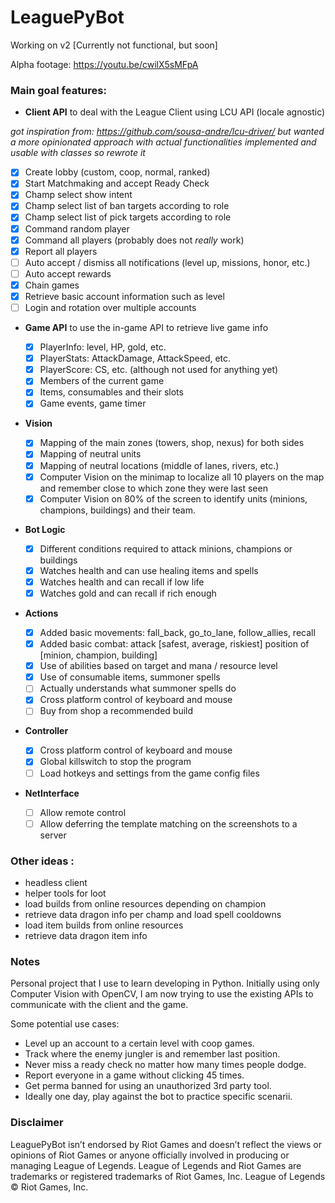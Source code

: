 # LeaguePyBot

Working on v2 [Currently not functional, but soon]

Alpha footage: https://youtu.be/cwilX5sMFpA

### Main goal features:

- **Client API** to deal with the League Client using LCU API (locale agnostic)

_got inspiration from: https://github.com/sousa-andre/lcu-driver/
but wanted a more opinionated approach with actual functionalities implemented and usable with classes so rewrote it_

- [x] Create lobby (custom, coop, normal, ranked)
- [x] Start Matchmaking and accept Ready Check
- [x] Champ select show intent
- [x] Champ select list of ban targets according to role
- [x] Champ select list of pick targets according to role
- [x] Command random player
- [x] Command all players (probably does not _really_ work)
- [x] Report all players
- [ ] Auto accept / dismiss all notifications (level up, missions, honor, etc.)
- [ ] Auto accept rewards
- [x] Chain games
- [x] Retrieve basic account information such as level
- [ ] Login and rotation over multiple accounts

- **Game API** to use the in-game API to retrieve live game info

  - [x] PlayerInfo: level, HP, gold, etc.
  - [x] PlayerStats: AttackDamage, AttackSpeed, etc.
  - [x] PlayerScore: CS, etc. (although not used for anything yet)
  - [x] Members of the current game
  - [x] Items, consumables and their slots
  - [x] Game events, game timer

- **Vision**

  - [x] Mapping of the main zones (towers, shop, nexus) for both sides
  - [x] Mapping of neutral units
  - [x] Mapping of neutral locations (middle of lanes, rivers, etc.)
  - [x] Computer Vision on the minimap to localize all 10 players on the map and remember close to which zone they were last seen
  - [x] Computer Vision on 80% of the screen to identify units (minions, champions, buildings) and their team.

- **Bot Logic**

  - [x] Different conditions required to attack minions, champions or buildings
  - [x] Watches health and can use healing items and spells
  - [x] Watches health and can recall if low life
  - [x] Watches gold and can recall if rich enough

- **Actions**

  - [x] Added basic movements: fall_back, go_to_lane, follow_allies, recall
  - [x] Added basic combat: attack [safest, average, riskiest] position of [minion, champion, building]
  - [x] Use of abilities based on target and mana / resource level
  - [x] Use of consumable items, summoner spells
  - [ ] Actually understands what summoner spells do
  - [x] Cross platform control of keyboard and mouse
  - [ ] Buy from shop a recommended build

- **Controller**

  - [x] Cross platform control of keyboard and mouse
  - [x] Global killswitch to stop the program
  - [ ] Load hotkeys and settings from the game config files

- **NetInterface**
  - [ ] Allow remote control
  - [ ] Allow deferring the template matching on the screenshots to a server

### Other ideas :

- headless client
- helper tools for loot
- load builds from online resources depending on champion
- retrieve data dragon info per champ and load spell cooldowns
- load item builds from online resources
- retrieve data dragon item info

### Notes

Personal project that I use to learn developing in Python.
Initially using only Computer Vision with OpenCV, I am now trying to use the existing APIs to communicate with the client and the game.

Some potential use cases:

- Level up an account to a certain level with coop games.
- Track where the enemy jungler is and remember last position.
- Never miss a ready check no matter how many times people dodge.
- Report everyone in a game without clicking 45 times.
- Get perma banned for using an unauthorized 3rd party tool.
- Ideally one day, play against the bot to practice specific scenarii.

### Disclaimer

LeaguePyBot isn’t endorsed by Riot Games and doesn’t reflect the views or opinions of Riot Games or anyone officially involved in producing or managing League of Legends. League of Legends and Riot Games are trademarks or registered trademarks of Riot Games, Inc. League of Legends © Riot Games, Inc.
